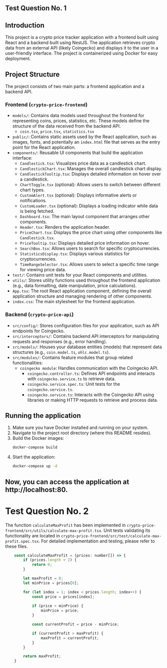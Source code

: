 ## Test Question No. 1

## Introduction

This project is a crypto price tracker application with a frontend built using React and a backend built using NestJS. The application retrieves crypto data from an external API (likely Coingecko) and displays it to the user in a user-friendly interface. The project is containerized using Docker for easy deployment.

## Project Structure

The project consists of two main parts: a frontend application and a backend API.

### Frontend (`crypto-price-frontend`)

- `models/`: Contains data models used throughout the frontend for representing coins, prices, statistics, etc. These models define the structure of the data received from the backend API.
  - `coin.tsx`, `price.tsx`, `statistics.tsx`
- `public/`: Contains static assets used by the React application, such as images, fonts, and potentially an `index.html` file that serves as the entry point for the React application.
- `components/`: Reusable UI components that build the application interface:
  - `Candlestick.tsx`: Visualizes price data as a candlestick chart.
  - `CandlestickChart.tsx`: Manages the overall candlestick chart display.
  - `CandlestickTooltip.tsx`: Displays detailed information on hover over a candlestick.
  - `ChartToggle.tsx` (optional): Allows users to switch between different chart types.
  - `CustomAlert.tsx` (optional): Displays informative alerts or notifications.
  - `CustomLoader.tsx` (optional): Displays a loading indicator while data is being fetched.
  - `Dashboard.tsx`: The main layout component that arranges other components.
  - `Header.tsx`: Renders the application header.
  - `PriceChart.tsx`: Displays the price chart using other components like `Candlestick.tsx`.
  - `PriceTooltip.tsx`: Displays detailed price information on hover.
  - `SearchBox.tsx`: Allows users to search for specific cryptocurrencies.
  - `StatisticsDisplay.tsx`: Displays various statistics for cryptocurrencies.
  - `TimeRangeSelector.tsx`: Allows users to select a specific time range for viewing price data.
- `test/`: Contains unit tests for your React components and utilities.
- `utils/`: Stores utility functions used throughout the frontend application (e.g., data formatting, date manipulation, price calculations).
- `App.tsx`: The root React application component, defining the overall application structure and managing rendering of other components.
- `index.css`: The main stylesheet for the frontend application.

### Backend (`crypto-price-api`)

- `src/config/`: Stores configuration files for your application, such as API endpoints for Coingecko.
- `src/interceptors/`: Contains backend API interceptors for manipulating requests and responses (e.g., error handling).
- `src/models/`: Houses your database entities (models) that represent data structures (e.g., `coin.model.ts`, `ohlc.model.ts`).
- `src/modules/`: Contains feature modules that group related functionalities:
  - `coingecko module`: Handles communication with the Coingecko API.
    - `coingecko.controller.ts`: Defines API endpoints and interacts with `coingecko.service.ts` to retrieve data.
    - `coingecko.service.spec.ts`: Unit tests for the `coingecko.service.ts`.
    - `coingecko.service.ts`: Interacts with the Coingecko API using libraries or making HTTP requests to retrieve and process data.

## Running the application

1. Make sure you have Docker installed and running on your system.
2. Navigate to the project root directory (where this README resides).
3. Build the Docker images:
   ```bash
   docker-compose build
   ```
4. Start the application:
   ```bash
   docker-compose up -d
   ```
## Now, you can access the application at http://localhost:80.

# Test Question No. 2
The function `calculateMaxProfit` has been implemented in `crypto-price-frontend/src/utils/calculate-max-profit.tsx`. Unit tests validating its functionality are located in `crypto-price-frontend/src/test/calculate-max-profit.spec.tsx`. For detailed implementation and testing, please refer to these files.
```js
    const calculateMaxProfit = (prices: number[]) => {
        if (prices.length < 2) {
            return 0;
        }

        let maxProfit = 0;
        let minPrice = prices[0];

        for (let index = 1; index < prices.length; index++) {
            const price = prices[index];
            
            if (price < minPrice) {
                minPrice = price;
            }

            const currentProfit = price - minPrice;

            if (currentProfit > maxProfit) {
                maxProfit = currentProfit;
            }
        }

        return maxProfit;
    }
```